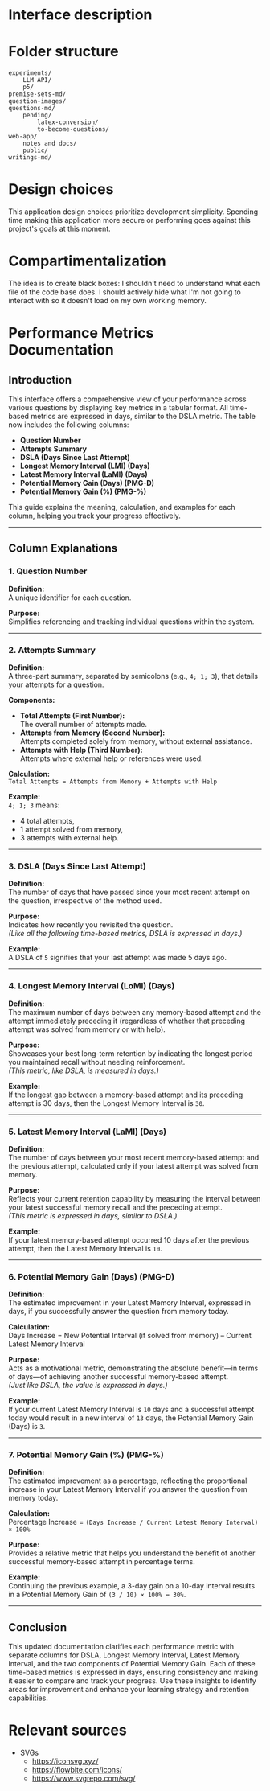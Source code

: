 # Interface description


# Folder structure
```
experiments/
    LLM API/
    p5/
premise-sets-md/
question-images/
questions-md/
    pending/
        latex-conversion/
        to-become-questions/
web-app/
    notes and docs/
    public/
writings-md/
```


# Design choices
This application design choices prioritize development simplicity.
Spending time making this application more secure or performing goes against this project's goals at this moment.

# Compartimentalization
The idea is to create black boxes: I shouldn't need to understand what each file of the code base does. I should actively hide what I'm not going to interact with so it doesn't load on my own working memory.













# Performance Metrics Documentation
## Introduction

This interface offers a comprehensive view of your performance across various questions by displaying key metrics in a tabular format. All time-based metrics are expressed in days, similar to the DSLA metric. The table now includes the following columns:

- **Question Number**
- **Attempts Summary**
- **DSLA (Days Since Last Attempt)**
- **Longest Memory Interval (LMI) (Days)**
- **Latest Memory Interval (LaMI) (Days)**
- **Potential Memory Gain (Days) (PMG-D)**
- **Potential Memory Gain (%) (PMG-%)**

This guide explains the meaning, calculation, and examples for each column, helping you track your progress effectively.

---

## Column Explanations

### 1. Question Number

**Definition:**  
A unique identifier for each question.

**Purpose:**  
Simplifies referencing and tracking individual questions within the system.

---

### 2. Attempts Summary

**Definition:**  
A three-part summary, separated by semicolons (e.g., `4; 1; 3`), that details your attempts for a question.

**Components:**
- **Total Attempts (First Number):**  
  The overall number of attempts made.
- **Attempts from Memory (Second Number):**  
  Attempts completed solely from memory, without external assistance.
- **Attempts with Help (Third Number):**  
  Attempts where external help or references were used.

**Calculation:**  
`Total Attempts = Attempts from Memory + Attempts with Help`

**Example:**  
`4; 1; 3` means:
- 4 total attempts,
- 1 attempt solved from memory,
- 3 attempts with external help.

---

### 3. DSLA (Days Since Last Attempt)

**Definition:**  
The number of days that have passed since your most recent attempt on the question, irrespective of the method used.

**Purpose:**  
Indicates how recently you revisited the question.  
*(Like all the following time-based metrics, DSLA is expressed in days.)*

**Example:**  
A DSLA of `5` signifies that your last attempt was made 5 days ago.

---

### 4. Longest Memory Interval (LoMI) (Days)

**Definition:**  
The maximum number of days between any memory-based attempt and the attempt immediately preceding it (regardless of whether that preceding attempt was solved from memory or with help).

**Purpose:**  
Showcases your best long-term retention by indicating the longest period you maintained recall without needing reinforcement.  
*(This metric, like DSLA, is measured in days.)*

**Example:**  
If the longest gap between a memory-based attempt and its preceding attempt is 30 days, then the Longest Memory Interval is `30`.

---

### 5. Latest Memory Interval (LaMI) (Days)

**Definition:**  
The number of days between your most recent memory-based attempt and the previous attempt, calculated only if your latest attempt was solved from memory.

**Purpose:**  
Reflects your current retention capability by measuring the interval between your latest successful memory recall and the preceding attempt.  
*(This metric is expressed in days, similar to DSLA.)*

**Example:**  
If your latest memory-based attempt occurred 10 days after the previous attempt, then the Latest Memory Interval is `10`.

---

### 6. Potential Memory Gain (Days) (PMG-D)

**Definition:**  
The estimated improvement in your Latest Memory Interval, expressed in days, if you successfully answer the question from memory today.

**Calculation:**  
Days Increase = New Potential Interval (if solved from memory) – Current Latest Memory Interval

**Purpose:**  
Acts as a motivational metric, demonstrating the absolute benefit—in terms of days—of achieving another successful memory-based attempt.  
*(Just like DSLA, the value is expressed in days.)*

**Example:**  
If your current Latest Memory Interval is `10` days and a successful attempt today would result in a new interval of `13` days, the Potential Memory Gain (Days) is `3`.

---

### 7. Potential Memory Gain (%) (PMG-%)

**Definition:**  
The estimated improvement as a percentage, reflecting the proportional increase in your Latest Memory Interval if you answer the question from memory today.

**Calculation:**  
Percentage Increase = `(Days Increase / Current Latest Memory Interval) × 100%`

**Purpose:**  
Provides a relative metric that helps you understand the benefit of another successful memory-based attempt in percentage terms.

**Example:**  
Continuing the previous example, a 3-day gain on a 10-day interval results in a Potential Memory Gain of `(3 / 10) × 100% = 30%`.

---

## Conclusion

This updated documentation clarifies each performance metric with separate columns for DSLA, Longest Memory Interval, Latest Memory Interval, and the two components of Potential Memory Gain. Each of these time-based metrics is expressed in days, ensuring consistency and making it easier to compare and track your progress. Use these insights to identify areas for improvement and enhance your learning strategy and retention capabilities.











# Relevant sources
- SVGs
    - https://iconsvg.xyz/
    - https://flowbite.com/icons/
    - https://www.svgrepo.com/svg/